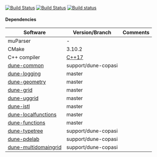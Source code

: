 [![Build Status](https://gitlab.dune-project.org/copasi/dune-copasi/badges/master/pipeline.svg)](https://gitlab.dune-project.org/copasi/dune-copasi/pipelines)
[![Build Status](https://travis-ci.org/SoilRos/dune-copasi.svg?branch=master)](https://travis-ci.org/SoilRos/dune-copasi)
[![Build status](https://ci.appveyor.com/api/projects/status/6605joy2w17qvca8/branch/master?svg=true)](https://ci.appveyor.com/project/SoilRos/dune-copasi/branch/master)

#### Dependencies

| Software | Version/Branch | Comments |
| ---------| -------------- | -------- |
| muParser | - |
| CMake | 3.10.2 |
| C++ compiler | [C++17](https://en.wikipedia.org/wiki/List_of_compilers#C++_compilers) | 
| [dune-common](https://gitlab.dune-project.org/santiago.ospina/dune-common) | support/dune-copasi
| [dune-logging](https://gitlab.dune-project.org/staging/dune-logging) | master
| [dune-geometry](https://gitlab.dune-project.org/core/dune-geometry) | master
| [dune-grid](https://gitlab.dune-project.org/core/dune-grid) | master
| [dune-uggrid](https://gitlab.dune-project.org/staging/dune-uggrid) | master
| [dune-istl](https://gitlab.dune-project.org/core/dune-istl) | master
| [dune-localfunctions](https://gitlab.dune-project.org/core/dune-localfunctions) | master
| [dune-functions](https://gitlab.dune-project.org/staging/dune-functions) | master
| [dune-typetree](https://gitlab.dune-project.org/santiago.ospina/dune-typetree) | support/dune-copasi
| [dune-pdelab](https://gitlab.dune-project.org/santiago.ospina/dune-pdelab) | support/dune-copasi
| [dune-multidomaingrid](https://gitlab.dune-project.org/santiago.ospina/dune-multidomaingrid) | support/dune-copasi

<!-- 
Preparing the Sources
=========================

Additional to the software mentioned in README you'll need the
following programs installed on your system:

```
  cmake >= 2.8.12
```

Getting started
---------------

If these preliminaries are met, you should run

```
  dunecontrol all
```

which will find all installed dune modules as well as all dune modules
(not installed) which sources reside in a subdirectory of the current
directory. Note that if dune is not installed properly you will either
have to add the directory where the `dunecontrol` script resides (probably
`./dune-common/bin`) to your path or specify the relative path of the script.

Most probably you'll have to provide additional information to `dunecontrol`
(e. g. compilers, configure options) and/or make options.

The most convenient way is to use options files in this case. The files
define four variables:

```
CMAKE_FLAGS      flags passed to cmake (during configure)
```

An example options file might look like this:

```bash
#use this options to configure and make if no other options are given
CMAKE_FLAGS=" \
-DCMAKE_CXX_COMPILER=g++-5 \
-DCMAKE_CXX_FLAGS='-Wall -pedantic' \
-DCMAKE_INSTALL_PREFIX=/install/path" #Force g++-5 and set compiler flags
```

If you save this information into example.opts you can pass the opts file to
dunecontrol via the `--opts option`, e. g.

```bash
  dunecontrol --opts=example.opts all
```

More info
---------

See

```bash
     dunecontrol --help
```

for further options.


The full build system is described in the `dune-common/doc/buildsystem` (Git version) or under `share/doc/dune-common/buildsystem` if you installed DUNE! -->